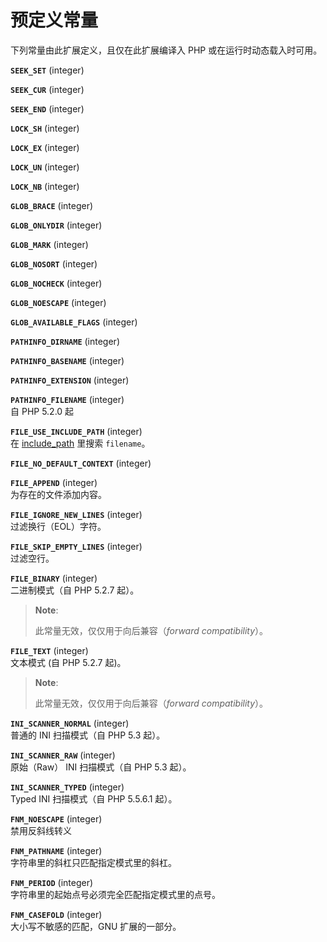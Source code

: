 预定义常量
==========

下列常量由此扩展定义，且仅在此扩展编译入 PHP 或在运行时动态载入时可用。

**`SEEK_SET`** (<span class="type">integer</span>)  
<span class="simpara"> </span>

**`SEEK_CUR`** (<span class="type">integer</span>)  
<span class="simpara"> </span>

**`SEEK_END`** (<span class="type">integer</span>)  
<span class="simpara"> </span>

**`LOCK_SH`** (<span class="type">integer</span>)  
<span class="simpara"> </span>

**`LOCK_EX`** (<span class="type">integer</span>)  
<span class="simpara"> </span>

**`LOCK_UN`** (<span class="type">integer</span>)  
<span class="simpara"> </span>

**`LOCK_NB`** (<span class="type">integer</span>)  
<span class="simpara"> </span>

**`GLOB_BRACE`** (<span class="type">integer</span>)  
<span class="simpara"> </span>

**`GLOB_ONLYDIR`** (<span class="type">integer</span>)  
<span class="simpara"> </span>

**`GLOB_MARK`** (<span class="type">integer</span>)  
<span class="simpara"> </span>

**`GLOB_NOSORT`** (<span class="type">integer</span>)  
<span class="simpara"> </span>

**`GLOB_NOCHECK`** (<span class="type">integer</span>)  
<span class="simpara"> </span>

**`GLOB_NOESCAPE`** (<span class="type">integer</span>)  
<span class="simpara"> </span>

**`GLOB_AVAILABLE_FLAGS`** (<span class="type">integer</span>)  
<span class="simpara"> </span>

**`PATHINFO_DIRNAME`** (<span class="type">integer</span>)  
<span class="simpara"> </span>

**`PATHINFO_BASENAME`** (<span class="type">integer</span>)  
<span class="simpara"> </span>

**`PATHINFO_EXTENSION`** (<span class="type">integer</span>)  
<span class="simpara"> </span>

**`PATHINFO_FILENAME`** (<span class="type">integer</span>)  
<span class="simpara"> 自 PHP 5.2.0 起 </span>

**`FILE_USE_INCLUDE_PATH`** (<span class="type">integer</span>)  
<span class="simpara"> 在
<a href="/ini/core.html#ini.include-path" class="link">include_path</a>
里搜索 `filename`。 </span>

**`FILE_NO_DEFAULT_CONTEXT`** (<span class="type">integer</span>)  
<span class="simpara"> </span>

**`FILE_APPEND`** (<span class="type">integer</span>)  
<span class="simpara"> 为存在的文件添加内容。 </span>

**`FILE_IGNORE_NEW_LINES`** (<span class="type">integer</span>)  
<span class="simpara"> 过滤换行（EOL）字符。 </span>

**`FILE_SKIP_EMPTY_LINES`** (<span class="type">integer</span>)  
<span class="simpara"> 过滤空行。 </span>

**`FILE_BINARY`** (<span class="type">integer</span>)  
二进制模式（自 PHP 5.2.7 起）。

> **Note**:
>
> 此常量无效，仅仅用于向后兼容（*forward compatibility*）。

**`FILE_TEXT`** (<span class="type">integer</span>)  
文本模式 (自 PHP 5.2.7 起)。

> **Note**:
>
> 此常量无效，仅仅用于向后兼容（*forward compatibility*）。

**`INI_SCANNER_NORMAL`** (<span class="type">integer</span>)  
<span class="simpara"> 普通的 INI 扫描模式（自 PHP 5.3 起）。 </span>

**`INI_SCANNER_RAW`** (<span class="type">integer</span>)  
<span class="simpara"> 原始（Raw） INI 扫描模式（自 PHP 5.3 起）。
</span>

**`INI_SCANNER_TYPED`** (<span class="type">integer</span>)  
<span class="simpara"> Typed INI 扫描模式（自 PHP 5.5.6.1 起）。 </span>

**`FNM_NOESCAPE`** (<span class="type">integer</span>)  
<span class="simpara"> 禁用反斜线转义 </span>

**`FNM_PATHNAME`** (<span class="type">integer</span>)  
<span class="simpara"> 字符串里的斜杠只匹配指定模式里的斜杠。 </span>

**`FNM_PERIOD`** (<span class="type">integer</span>)  
<span class="simpara"> 字符串里的起始点号必须完全匹配指定模式里的点号。
</span>

**`FNM_CASEFOLD`** (<span class="type">integer</span>)  
<span class="simpara"> 大小写不敏感的匹配，GNU 扩展的一部分。 </span>
